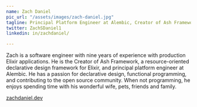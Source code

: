 ```yaml
---
name: Zach Daniel
pic_url: "/assets/images/zach-daniel.jpg"
tagline: Principal Platform Engineer at Alembic, Creator of Ash Framework
twitter: ZachSDaniel1
linkedin: in/zachdaniel/

---
```

Zach is a software engineer with nine years of experience with production Elixir applications. He is the Creator of Ash Framework, a resource-oriented declarative design framework for Elixir, and principal platform engineer at Alembic. He has a passion for declarative design, functional programming, and contributing to the open source community. When not programming, he enjoys spending time with his wonderful wife, pets, friends and family.

[zachdaniel.dev](https://zachdaniel.dev/)
